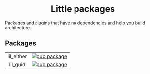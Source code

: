 <h1 align="center">Little packages</h1>

Packages and plugins that have no dependencies and help you build architecture.

## Packages
|  |  |
|:---:|:---:|
| lil_either | [![pub package](https://img.shields.io/pub/v/lil_either.svg)](https://pub.dartlang.org/packages/lil_either) |
| lil_guid | [![pub package](https://img.shields.io/pub/v/lil_guid.svg)](https://pub.dartlang.org/packages/lil_guid) |
